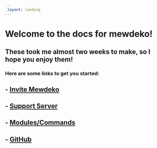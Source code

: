```yaml
---
_layout: landing
---
```


# Welcome to the docs for mewdeko!

## These took me almost two weeks to make, so I hope you enjoy them!

### Here are some links to get you started:

## - [Invite Mewdeko](https://discord.com/oauth2/authorize?client_id=752236274261426212&scope=bot&permissions=66186303)

## - [Support Server](https://discord.gg/deko)

## - [Modules/Commands](/api/Mewdeko.Modules.html)

## - [GitHub](https://github.com/SylveonDeko/mewdeko)